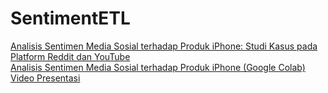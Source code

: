 # SentimentETL

<a href="https://invincible-carp-c2a.notion.site/Analisis-Sentimen-Media-Sosial-terhadap-Produk-iPhone-Studi-Kasus-pada-Platform-Reddit-dan-YouTube-1444177a0d22802fbc0cdc0c082612da?pvs=4">
    Analisis Sentimen Media Sosial terhadap Produk iPhone: Studi Kasus pada Platform Reddit dan YouTube
</a>
<br/>

<a href="https://colab.research.google.com/drive/1qwa2Y4e7nH0uvHhqClOI3a4yl01AYwl9#scrollTo=8O2AodlDW76T">
    Analisis Sentimen Media Sosial terhadap Produk iPhone (Google Colab)
</a>
<br/>
<a href="https://youtu.be/spcbPMmO_vg">
    Video Presentasi
</a>

